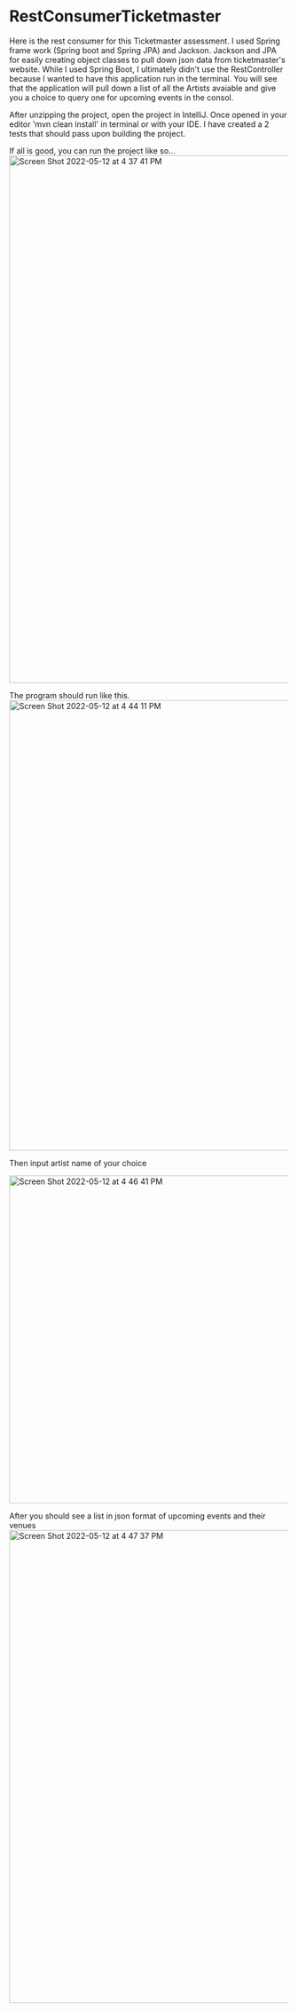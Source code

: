 # RestConsumerTicketmaster

Here is the rest consumer for this Ticketmaster assessment.
I used Spring frame work (Spring boot and Spring JPA) and Jackson.
Jackson and JPA for easily creating object classes to pull down json data from ticketmaster's website.
While I used Spring Boot, I ultimately didn't use the RestController because I wanted to have this application run in the terminal.
You will see that the application will pull down a list of all the Artists avaiable and give you a choice to query one for upcoming events in the consol.

After unzipping the project, open the project in IntelliJ.
Once opened in your editor 'mvn clean install' in terminal or with your IDE.
I have created a 2 tests that should pass upon building the project.

If all is good, you can run the project like so...
<img width="951" alt="Screen Shot 2022-05-12 at 4 37 41 PM" src="https://user-images.githubusercontent.com/25803933/168184238-85dedc1d-5776-4dff-92ff-7ad7a1fcad2a.png">

The program should run like this.
<img width="812" alt="Screen Shot 2022-05-12 at 4 44 11 PM" src="https://user-images.githubusercontent.com/25803933/168185115-99a66a86-6d4c-4852-9048-398c790d24a8.png">

Then input artist name of your choice

<img width="591" alt="Screen Shot 2022-05-12 at 4 46 41 PM" src="https://user-images.githubusercontent.com/25803933/168185151-7195de65-e2c6-483f-8d89-6f7f1c933497.png">

After you should see a list in json format of upcoming events and their venues
<img width="853" alt="Screen Shot 2022-05-12 at 4 47 37 PM" src="https://user-images.githubusercontent.com/25803933/168185187-bcd54bfb-b4d3-48ca-ae21-9c0f5a77fd44.png">
